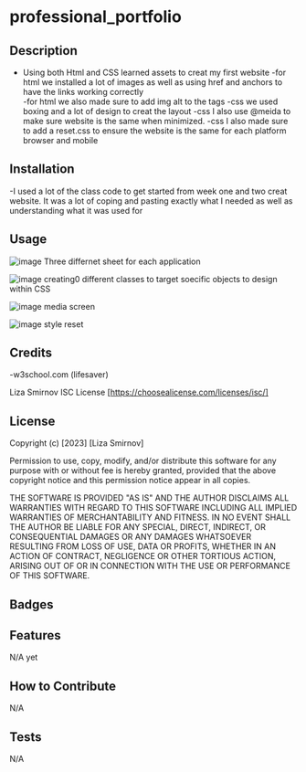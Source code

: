 # professional_portfolio

## Description

- Using both Html and CSS learned assets to creat my first website
-for html we installed a lot of images as well as using href and anchors to have the links working correctly\
-for html we also made sure to add img alt to the tags
-css we used boxing and a lot of design to creat the layout
-css I also use @meida to make sure website is the same when minimized.
-css I also made sure to add a reset.css to ensure the website is the same for each platform browser and mobile


## Installation

-I used a lot of the class code to get started from week one and two creat website. It was a lot of coping and pasting exactly what I needed as well as understanding what it was used for

## Usage
![image](https://user-images.githubusercontent.com/122588135/219582907-2fdd4644-4733-4d4f-bbd7-8e169d4a5ad8.png)
Three differnet sheet for each application

![image](https://user-images.githubusercontent.com/122588135/219583161-2101e385-2d44-4c07-9cc9-703e8c674f21.png)
creating0 different classes to target soecific objects to design within CSS

![image](https://user-images.githubusercontent.com/122588135/219583531-53813b9b-2079-4818-b133-8d499343d72f.png)
media screen

![image](https://user-images.githubusercontent.com/122588135/219583690-9224db46-5782-4613-bf0c-8e458aaed4d2.png)
style reset
## Credits

-w3school.com (lifesaver)

Liza Smirnov
ISC License [https://choosealicense.com/licenses/isc/]

## License

Copyright (c) [2023] [Liza Smirnov]

Permission to use, copy, modify, and/or distribute this software for any
purpose with or without fee is hereby granted, provided that the above
copyright notice and this permission notice appear in all copies.

THE SOFTWARE IS PROVIDED "AS IS" AND THE AUTHOR DISCLAIMS ALL WARRANTIES WITH
REGARD TO THIS SOFTWARE INCLUDING ALL IMPLIED WARRANTIES OF MERCHANTABILITY
AND FITNESS. IN NO EVENT SHALL THE AUTHOR BE LIABLE FOR ANY SPECIAL, DIRECT,
INDIRECT, OR CONSEQUENTIAL DAMAGES OR ANY DAMAGES WHATSOEVER RESULTING FROM
LOSS OF USE, DATA OR PROFITS, WHETHER IN AN ACTION OF CONTRACT, NEGLIGENCE OR
OTHER TORTIOUS ACTION, ARISING OUT OF OR IN CONNECTION WITH THE USE OR
PERFORMANCE OF THIS SOFTWARE.

## Badges


## Features

N/A yet

## How to Contribute

N/A

## Tests

N/A
